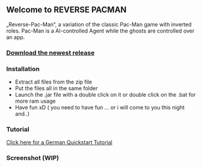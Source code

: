 ## Welcome to REVERSE PACMAN

„Reverse-Pac-Man“, a variation of the classic Pac-Man game with
inverted roles. Pac-Man is a AI-controlled Agent while the ghosts are controlled over an app.

### [Download the newest release](https://github.com/Arcadianer/Reverse-Pacman/releases)

### Installation
- Extract all files from the zip file
- Put the files all in the same folder
- Launch the .jar file with a double click on it or double click on the .bat for more ram usage 
- Have fun xD ( you need to have fun ... or i will come to you this night and..)

### Tutorial
[Click here for a German Quickstart Tutorial](https://www.youtube.com/watch?v=jY0_ZqyMJ8I "Reverse Pacman Quickstart")
### Screenshot (WIP)

